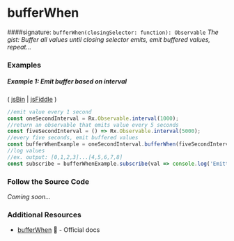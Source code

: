 # bufferWhen
####signature: `bufferWhen(closingSelector: function): Observable`
*The gist: Buffer all values until closing selector emits, emit buffered values, repeat...*


### Examples

##### Example 1: Emit buffer based on interval

( [jsBin](http://jsbin.com/vugerupube/1/edit?js,console) | [jsFiddle](https://jsfiddle.net/btroncone/nr9agfuL/) )

```js
//emit value every 1 second
const oneSecondInterval = Rx.Observable.interval(1000);
//return an observable that emits value every 5 seconds
const fiveSecondInterval = () => Rx.Observable.interval(5000);
//every five seconds, emit buffered values
const bufferWhenExample = oneSecondInterval.bufferWhen(fiveSecondInterval);
//log values
//ex. output: [0,1,2,3]...[4,5,6,7,8]
const subscribe = bufferWhenExample.subscribe(val => console.log('Emitted Buffer: ', val));
```

### Follow the Source Code
*Coming soon...*


### Additional Resources
* [bufferWhen](http://reactivex.io/rxjs/class/es6/Observable.js~Observable.html#instance-method-bufferWhen) :newspaper: - Official docs